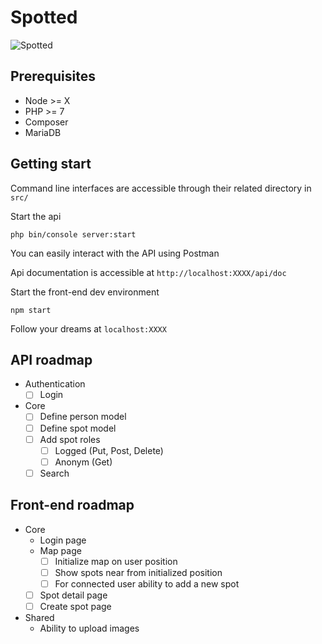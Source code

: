 # Spotted

![Spotted](https://media.giphy.com/media/F3iTD8JI4OPIs/giphy.gif)

## Prerequisites

* Node >= X
* PHP >= 7
* Composer
* MariaDB

## Getting start

Command line interfaces are accessible through their related directory in `src/`

Start the api

```
php bin/console server:start
```

You can easily interact with the API using Postman

Api documentation is accessible at `http://localhost:XXXX/api/doc`

Start the front-end dev environment

```
npm start
```

Follow your dreams at `localhost:XXXX`

## API roadmap

* Authentication
  * [ ] Login
* Core
  * [ ] Define person model
  * [ ] Define spot model
  * [ ] Add spot roles
    * [ ] Logged (Put, Post, Delete)
    * [ ] Anonym (Get)
  * [ ] Search

## Front-end roadmap

* Core
  * Login page
  * Map page
    * [ ] Initialize map on user position
    * [ ] Show spots near from initialized position
    * [ ] For connected user ability to add a new spot
  * [ ] Spot detail page
  * [ ] Create spot page
* Shared
  * Ability to upload images
